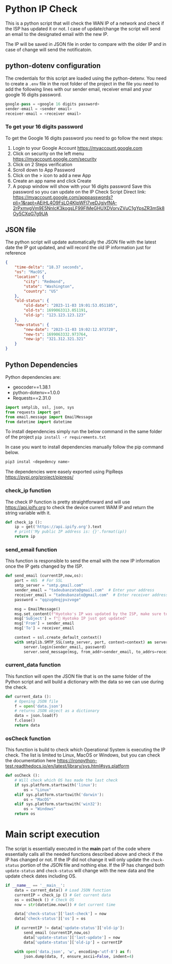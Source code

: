 # Python IP Check
This is a python script that will check the WAN IP of a network and check if the ISP has updated it or not.
I case of update/change the script will send an email to the designated email with the new IP.

The IP will be saved in JSON file in order to compare with the older IP and in case of change will send the notificatoin.

## python-dotenv configuration
The credentials for this script are loaded using the python-detenv.
You need to create a `.env` file in the root folder of the project in the file you need to add the following lines with our sender email, receiver email and your google 16 digits password.

```python
google-pass = <google 16 digits password>
sender-email = <sender email>
receiver-email = <receiver email>
```
### To get your 16 digits password
To get the Google 16 digits password you need to go follow the next steps:
1. Login to your Google Account https://myaccount.google.com
2. Click on security on the left menu https://myaccount.google.com/security
3. Click on 2 Steps verification
4. Scroll down to App Password
5. Click on the > icon to add a new App
6. Create an app name and click Create
7. A popup window will show with your 16 digits password
Save this password so you can update on the IP Check Script
Direct link: https://myaccount.google.com/apppasswords?pli=1&rapt=AEjHL4O9FsLO4KIpWFl7veDJgjyfNA-2rPxmvgVm9E5NnlcK3kogsLF99FlMeGHUXDVorvZVuC1gYpsZR3mSk8Oy5CXqG7g9UA

## JSON file

The python script will update automatically the JSON file with the latest date the IP got updated, and will record the old IP information just for reference

```json
{
    "time-delta": "18.37 seconds",
    "os": "MacOS",
    "location": {
        "city": "Redmond",
        "state": "Washington",
        "country": "US"
    },
    "old-status": {
        "old-date": "2023-11-03 19:01:53.051185",
        "old-ts": 1699063313.051191,
        "old-ip": "123.123.123.123"
    },
    "new-status": {
        "new-date": "2023-11-03 19:02:12.973720",
        "new-ts": 1699063332.973764,
        "new-ip": "321.312.321.321"
    }
}
```

## Python Dependencies
Python dependencies are:
* geocoder==1.38.1
* python-dotenv==1.0.0
* Requests==2.31.0

```python
import smtplib, ssl, json, sys
from requests import get
from email.message import EmailMessage
from datetime import datetime
```

To install dependencies simply run the below command in the same folder of the project
`pip install -r requirements.txt`

In case you want to install dependencies manually follow the pip command below.
```python
pip3 instal <depedency name>
```

The dependencies were easely exported using PipReqs https://pypi.org/project/pipreqs/

### check_ip function
The check IP function is pretty straightforward and will use https://api.ipify.org to check the device current WAM IP and return the string variable with it.
```python
def check_ip ():
    ip = get('https://api.ipify.org').text
    # print('My public IP address is: {}'.format(ip))
    return ip
```

### send_email function
This function is responsible to send the email with the new IP information once the IP gets changed by the ISP.
```python
def send_email (currentIP,now,os):
    port = 465  # For SSL
    smtp_server = "smtp.gmail.com"
    sender_email = "tadeubanzato@gmail.com"  # Enter your address
    receiver_email = "tadeubanzato@gmail.com"  # Enter receiver address
    password = "qqzugdeqjpvzvoge"

    msg = EmailMessage()
    msg.set_content(f"Hyotoko's IP was updated by the ISP, make sure to use the most updated version on your VPN.\n\nInformation checked from {os}\nLast updated check was: {now}\nNew IP is: {currentIP}\n\nUpdate checks happens every 2 hours, the IP might have updated sooner.")
    msg['Subject'] = f"📡 Hyotoko IP just got updated"
    msg['From'] = sender_email
    msg['To'] = receiver_email

    context = ssl.create_default_context()
    with smtplib.SMTP_SSL(smtp_server, port, context=context) as server:
        server.login(sender_email, password)
        server.send_message(msg, from_addr=sender_email, to_addrs=receiver_email)
```


### current_data function
This function will open the JSON file that is on the same folder of the Python script and will build a dictionary with the data so we can use during the check.

```python
def current_data ():
    # Opening JSON file
    f = open('data.json')
    # returns JSON object as a dictionary
    data = json.load(f)
    f.close()
    return data
```

### osCheck function
This function is build to check which Operational System is executing the IP check. The list is limited to Linux, MacOS or Windows, but you can check the documentation here https://ironpython-test.readthedocs.io/en/latest/library/sys.html#sys.platform

```python
def osCheck ():
    # Will check which OS has made the last check
    if sys.platform.startswith('linux'):
        os = "Linux"
    elif sys.platform.startswith('darwin'):
        os = "MacOS"
    elif sys.platform.startswith('win32'):
        os = "Windows"
    return os
```
# Main script execution
The script is essentially executed in the __main__ part of the code where essentially calls all the needed functions described above and check if the IP has changed or not.
If the IP did not change it will only update the `check-status` portion of the JSON file and nothing else.
If the IP has changed both `update-status` and `check-status` will change with the new data and the update check dates including OS.

```python
if __name__ == '__main__':
    data = current_data() # Load JSON function
    currentIP = check_ip () # Get current data
    os = osCheck () # Check OS
    now = str(datetime.now()) # Get current time

    data['check-status']['last-check'] = now
    data['check-status']['os'] = os

    if currentIP != data['update-status']['old-ip']:
        send_email (currentIP,now,os)
        data['update-status']['last-update'] = now
        data['update-status']['old-ip'] = currentIP

    with open('data.json', 'w', encoding='utf-8') as f:
        json.dump(data, f, ensure_ascii=False, indent=4)
```
